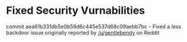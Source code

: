 # Fixed Security Vurnabilities

commit aea61b331db5e0b59d6c445e537d68c09aebb7bc - Fixed a less backdoor issue originally reported by [/u/gentlebendy](https://www.reddit.com/user/gentlebendy) on Reddit

